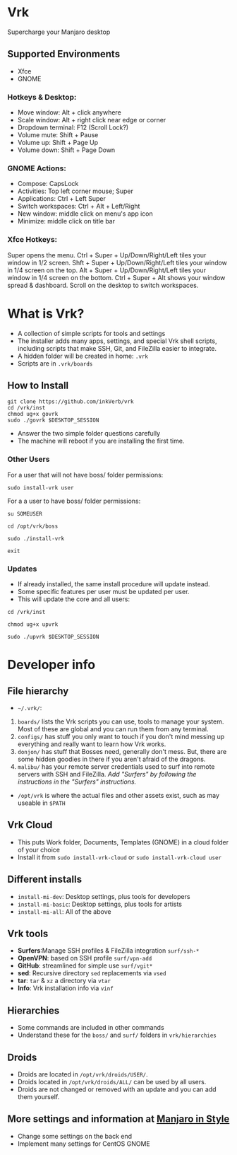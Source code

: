 # Vrk
Supercharge your Manjaro desktop

## Supported Environments
- Xfce
- GNOME

### Hotkeys & Desktop:
- Move window: <key>Alt</key> + click anywhere
- Scale window: <key>Alt</key> + right click near edge or corner
- Dropdown terminal: <key>F12</key> (<key>Scroll Lock</key>?)
- Volume mute: <key>Shift</key> + <key>Pause</key>
- Volume up: <key>Shift</key> + <key>Page Up</key>
- Volume down: <key>Shift</key> + <key>Page Down</key>

### GNOME Actions:
- Compose: <key>CapsLock</key>
- Activities: Top left corner mouse; <key>Super</key>
- Applications: <key>Ctrl</key> + <key>Left Super</key>
- Switch workspaces: <key>Ctrl</key> + <key>Alt</key> + <key>Left</key>/<key>Right</key>
- New window: middle click on menu's app icon
- Minimize: middle click on title bar

### Xfce Hotkeys:
<key>Super</key> opens the menu.
<key>Ctrl</key> + <key>Super</key> + <key>Up</key>/<key>Down</key>/<key>Right</key>/<key>Left</key> tiles your window in 1/2 screen.
<key>Shft</key> + <key>Super</key> + <key>Up</key>/<key>Down</key>/<key>Right</key>/<key>Left</key> tiles your window in 1/4 screen on the top.
<key>Alt</key>  + <key>Super</key> + <key>Up</key>/<key>Down</key>/<key>Right</key>/<key>Left</key> tiles your window in 1/4 screen on the bottom.
<key>Ctrl</key> + <key>Super</key> + <key>Alt</key> shows your window spread & dashboard.
Scroll on the desktop to switch workspaces.

# What is Vrk?
- A collection of simple scripts for tools and settings
- The installer adds many apps, settings, and special Vrk shell scripts, including scripts that make SSH, Git, and FileZilla easier to integrate.
- A hidden folder will be created in home: `.vrk`
- Scripts are in `.vrk/boards`

## How to Install

```console
git clone https://github.com/inkVerb/vrk
cd /vrk/inst
chmod ug+x govrk
sudo ./govrk $DESKTOP_SESSION
```

- Answer the two simple folder questions carefully
- The machine will reboot if you are installing the first time.

### Other Users
For a user that will not have boss/ folder permissions:

`sudo install-vrk user`

For a a user to have boss/ folder permissions:

`su SOMEUSER`

`cd /opt/vrk/boss`

`sudo ./install-vrk`

`exit`

### Updates
- If already installed, the same install procedure will update instead.
- Some specific features per user must be updated per user.
- This will update the core and all users:

`cd /vrk/inst`

`chmod ug+x upvrk`

`sudo ./upvrk $DESKTOP_SESSION`

# Developer info

## File hierarchy
- `~/.vrk/`:

1. `boards/` lists the Vrk scripts you can use, tools to manage your system. Most of these are global and you can run them from any terminal.
2. `configs/` has stuff you only want to touch if you don't mind messing up everything and really want to learn how Vrk works.
3. `donjon/` has stuff that Bosses need, generally don't mess. But, there are some hidden goodies in there if you aren't afraid of the dragons.
4. `malibu/` has your remote server credentials used to surf into remote servers with SSH and FileZilla.
   *Add "Surfers" by following the instructions in the "Surfers" instructions.*

- `/opt/vrk` is where the actual files and other assets exist, such as may useable in `$PATH`

## Vrk Cloud
- This puts Work folder, Documents, Templates (GNOME) in a cloud folder of your choice
- Install it from `sudo install-vrk-cloud` or `sudo install-vrk-cloud user`

## Different installs
- `install-mi-dev`: Desktop settings, plus tools for developers
- `install-mi-basic`: Desktop settings, plus tools for artists
- `install-mi-all`: All of the above

## Vrk tools
- **Surfers**:Manage SSH profiles & FileZilla integration `surf/ssh-*`
- **OpenVPN**: based on SSH profile `surf/vpn-add`
- **GitHub**: streamlined for simple use `surf/vgit*`
- **sed**: Recursive directory `sed` replacements via `vsed`
- **tar**: `tar` & `xz` a directory via `vtar`
- **Info**: Vrk installation info via `vinf`

## Hierarchies
- Some commands are included in other commands
- Understand these for the `boss/` and `surf/` folders in `vrk/hierarchies`

## Droids
- Droids are located in `/opt/vrk/droids/USER/`.
- Droids located in `/opt/vrk/droids/ALL/` can be used by all users.
- Droids are not changed or removed with an update and you can add them yourself.

## More settings and information at [Manjaro in Style](https://github.com/inkVerb/Mi)
- Change some settings on the back end
- Implement many settings for CentOS GNOME
